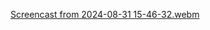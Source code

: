 [Screencast from 2024-08-31 15-46-32.webm](https://github.com/user-attachments/assets/73177d36-61fb-40ec-a2f7-3c675a78ab18)
